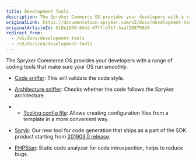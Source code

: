 ```yaml
---
title: Development Tools
description: The Spryker Commerce OS provides your developers with a range of coding tools that make sure your OS run smoothly
originalLink: https://documentation.spryker.com/v5/docs/development-tools
originalArticleId: 618e1260-8d42-47f7-b71f-3aa710879034
redirect_from:
  - /v5/docs/development-tools
  - /v5/docs/en/development-tools
---
```


The Spryker Commerce OS provides your developers with a range of coding tools that make sure your OS run smoothly.

- [Code sniffer](/docs/scos/dev/features/202005.0/sdk/development-tools/code-sniffer.html): This will validate the code style.

- [Architecture sniffer](/docs/scos/dev/features/202005.0/sdk/development-tools/architecture-sniffer.html): Checks whether the code follows the Spryker architecture.

- - [Tooling config file](/docs/scos/dev/features/202005.0/sdk/development-tools/tooling-config-file.html): Allows creating configuration files from a template in a more convenient way.

- [Spryk](/docs/scos/dev/features/202005.0/sdk/spryk-code-generator.html): Our new tool for code generation that ships as a part of the SDK product starting from [201903.0 release](/docs/scos/user/intro-to-spryker/{{site.version}}/releases/release-notes/release-notes-201903.0/release-notes-201903.0.html).

- [PHPStan](/docs/scos/dev/features/202005.0/sdk/development-tools/phpstan.html): Static code analyzer for code introspection, helps to reduce bugs.
